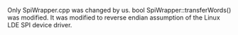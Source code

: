  Only SpiWrapper.cpp was changed by us.
bool SpiWrapper::transferWords() was modified. 
It was modified to reverse endian assumption of the Linux LDE SPI device driver.
